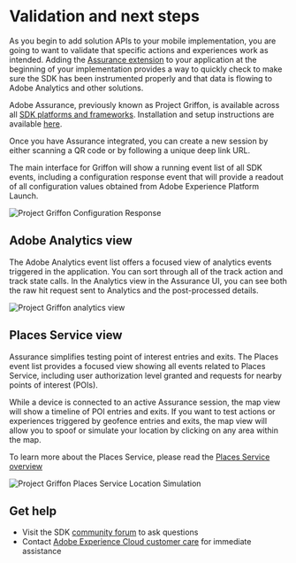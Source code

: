 # Validation and next steps

As you begin to add solution APIs to your mobile implementation, you are going to want to validate that specific actions and experiences work as intended. Adding the [Assurance extension](../foundation-extensions/adobe-experience-platform-assurance/README.md) to your application at the beginning of your implementation provides a way to quickly check to make sure the SDK has been instrumented properly and that data is flowing to Adobe Analytics and other solutions.

Adobe Assurance, previously known as Project Griffon, is available across all [SDK platforms and frameworks](../current-sdk-versions). Installation and setup instructions are available [here](../foundation-extensions/adobe-experience-platform-assurance/README.md).

Once you have Assurance integrated, you can create a new session by either scanning a QR code or by following a unique deep link URL.

The main interface for Griffon will show a running event list of all SDK events, including a configuration response event that will provide a readout of all configuration values obtained from Adobe Experience Platform Launch.

![Project Griffon Configuration Response](../.gitbook/assets/configurationresponse.png)

## Adobe Analytics view

The Adobe Analytics event list offers a focused view of analytics events triggered in the application. You can sort through all of the track action and track state calls. In the Analytics view in the Assurance UI, you can see both the raw hit request sent to Analytics and the post-processed details.

![Project Griffon analytics view](../.gitbook/assets/GriffonAnalytics.png)

## Places Service view

Assurance simplifies testing point of interest entries and exits. The Places event list provides a focused view showing all events related to Places Service, including user authorization level granted and requests for nearby points of interest \(POIs\).

While a device is connected to an active Assurance session, the map view will show a timeline of POI entries and exits. If you want to test actions or experiences triggered by geofence entries and exits, the map view will allow you to spoof or simulate your location by clicking on any area within the map.

To learn more about the Places Service, please read the [Places Service overview](https://experienceleague.adobe.com/docs/places/using/home.html?lang=en)

![Project Griffon Places Service Location Simulation](../.gitbook/assets/GriffonPlaces.png)

## Get help

* Visit the SDK [community forum](https://forums.adobe.com/community/experience-cloud/platform/launch/sdk) to ask questions
* Contact [Adobe Experience Cloud customer care](https://experienceleague.adobe.com/?support-solution=General#support) for immediate assistance

